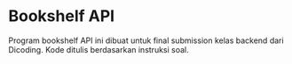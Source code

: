
# Bookshelf API

Program bookshelf API ini dibuat untuk final submission kelas backend dari Dicoding.
Kode ditulis berdasarkan instruksi soal.
